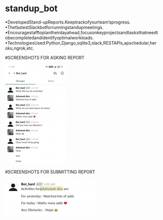 # standup_bot
•DevelopedStand-upReports.Keeptrackofyourteam’sprogress.
•ThefastestSlackbotforrunningstandupmeetings.
•Encouragestafftoplantheirdayahead,focusonkeyprojectsandtasksthatneedtobecompletedandidentifyoptimalworkloads.
•TechnologiesUsed:Python,Django,sqlite3,slack,RESTAPIs,apschedular,heroku,ngrok,etc.

#SCREENSHOTS FOR ASKING REPORT

![Alt text](/screenshots/asking_report1.jpg?raw=true "Asking Report")


#SCREENSHOTS FOR SUBMITTING REPORT

![Alt text](/screenshots/submitting_report.jpg?raw=true "Submitting Report")

